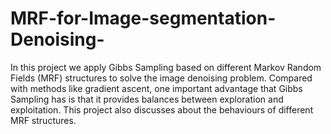 # MRF-for-Image-segmentation-Denoising-

In this project we apply Gibbs Sampling based on different Markov Random Fields (MRF) structures to solve the image denoising problem. Compared with methods like gradient ascent, one important advantage that Gibbs Sampling has is that it provides balances between exploration and exploitation. This project also discusses about the behaviours of different MRF structures.
